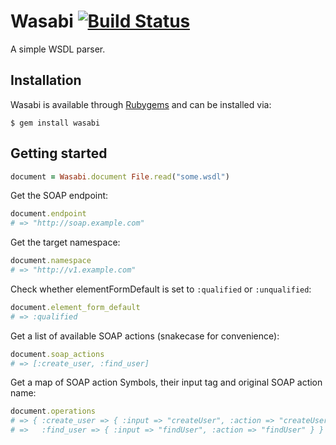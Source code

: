 Wasabi [![Build Status](https://secure.travis-ci.org/savonrb/wasabi.png)](http://travis-ci.org/savonrb/wasabi)
=====

A simple WSDL parser.


Installation
------------

Wasabi is available through [Rubygems](http://rubygems.org/gems/wasabi) and can be installed via:

```
$ gem install wasabi
```


Getting started
---------------

``` ruby
document = Wasabi.document File.read("some.wsdl")
```

Get the SOAP endpoint:

``` ruby
document.endpoint
# => "http://soap.example.com"
```

Get the target namespace:

``` ruby
document.namespace
# => "http://v1.example.com"
```

Check whether elementFormDefault is set to `:qualified` or `:unqualified`:

``` ruby
document.element_form_default
# => :qualified
```

Get a list of available SOAP actions (snakecase for convenience):

``` ruby
document.soap_actions
# => [:create_user, :find_user]
```

Get a map of SOAP action Symbols, their input tag and original SOAP action name:

``` ruby
document.operations
# => { :create_user => { :input => "createUser", :action => "createUser" },
# =>   :find_user => { :input => "findUser", :action => "findUser" } }
```
